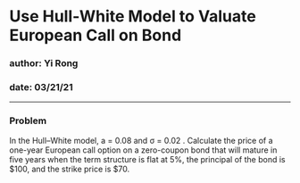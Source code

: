 # Use Hull-White Model to Valuate European Call on Bond
 
### author: Yi Rong
### date: 03/21/21

---

### Problem
In the Hull–White model, a = 0.08 and &sigma; = 0.02 . Calculate the price of a one-year European  call option on 
a zero-coupon bond that will mature in five years when the term structure is flat at 5%, the principal of the bond 
is $100, and the strike price is $70.